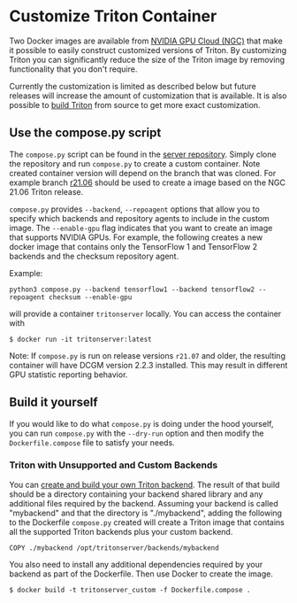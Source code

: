 <!--
# Copyright (c) 2020-2021, NVIDIA CORPORATION & AFFILIATES. All rights reserved.
#
# Redistribution and use in source and binary forms, with or without
# modification, are permitted provided that the following conditions
# are met:
#  * Redistributions of source code must retain the above copyright
#    notice, this list of conditions and the following disclaimer.
#  * Redistributions in binary form must reproduce the above copyright
#    notice, this list of conditions and the following disclaimer in the
#    documentation and/or other materials provided with the distribution.
#  * Neither the name of NVIDIA CORPORATION nor the names of its
#    contributors may be used to endorse or promote products derived
#    from this software without specific prior written permission.
#
# THIS SOFTWARE IS PROVIDED BY THE COPYRIGHT HOLDERS ``AS IS'' AND ANY
# EXPRESS OR IMPLIED WARRANTIES, INCLUDING, BUT NOT LIMITED TO, THE
# IMPLIED WARRANTIES OF MERCHANTABILITY AND FITNESS FOR A PARTICULAR
# PURPOSE ARE DISCLAIMED.  IN NO EVENT SHALL THE COPYRIGHT OWNER OR
# CONTRIBUTORS BE LIABLE FOR ANY DIRECT, INDIRECT, INCIDENTAL, SPECIAL,
# EXEMPLARY, OR CONSEQUENTIAL DAMAGES (INCLUDING, BUT NOT LIMITED TO,
# PROCUREMENT OF SUBSTITUTE GOODS OR SERVICES; LOSS OF USE, DATA, OR
# PROFITS; OR BUSINESS INTERRUPTION) HOWEVER CAUSED AND ON ANY THEORY
# OF LIABILITY, WHETHER IN CONTRACT, STRICT LIABILITY, OR TORT
# (INCLUDING NEGLIGENCE OR OTHERWISE) ARISING IN ANY WAY OUT OF THE USE
# OF THIS SOFTWARE, EVEN IF ADVISED OF THE POSSIBILITY OF SUCH DAMAGE.
-->

# Customize Triton Container

Two Docker images are available from [NVIDIA GPU Cloud
(NGC)](https://ngc.nvidia.com) that make it possible to easily
construct customized versions of Triton. By customizing Triton you can
significantly reduce the size of the Triton image by removing
functionality that you don't require.

Currently the customization is limited as described below but future
releases will increase the amount of customization that is available.
It is also possible to [build Triton](build.md#building-triton)
from source to get more exact customization.

## Use the compose.py script

The `compose.py` script can be found in the [server repository](https://github.com/triton-inference-server/server). Simply clone the repository and run `compose.py` to create a custom container. Note created container version will depend on the branch that was cloned. For example branch [r21.06](https://github.com/triton-inference-server/server/tree/r21.06) should be used to create a image based on the NGC 21.06 Triton release. 

`compose.py` provides `--backend`, `--repoagent` options that allow you to specify which backends and repository agents to include in the custom image. The `--enable-gpu` flag indicates that you want to create an image that supports NVIDIA GPUs. For example, the following creates a new docker image that contains only the TensorFlow 1 and TensorFlow 2 backends and the checksum repository agent.

Example:
```
python3 compose.py --backend tensorflow1 --backend tensorflow2 --repoagent checksum --enable-gpu
```
will provide a container `tritonserver` locally. You can access the container with
```
$ docker run -it tritonserver:latest
```

Note: If `compose.py` is run on release versions `r21.07` and older, the resulting container will have DCGM version 2.2.3 installed. This may result in different GPU statistic reporting behavior.

## Build it yourself

If you would like to do what `compose.py` is doing under the hood yourself, you can run `compose.py` with the `--dry-run` option and then modify the `Dockerfile.compose` file to satisfy your needs. 


### Triton with Unsupported and Custom Backends

You can [create and build your own Triton
backend](https://github.com/triton-inference-server/backend).  The
result of that build should be a directory containing your backend
shared library and any additional files required by the
backend. Assuming your backend is called "mybackend" and that the
directory is "./mybackend", adding the following to the Dockerfile `compose.py`
created will create a Triton image that contains all the supported Triton backends plus your
custom backend.

```
COPY ./mybackend /opt/tritonserver/backends/mybackend
```

You also need to install any additional dependencies required by your
backend as part of the Dockerfile. Then use Docker to create the
image.

```
$ docker build -t tritonserver_custom -f Dockerfile.compose .
```
